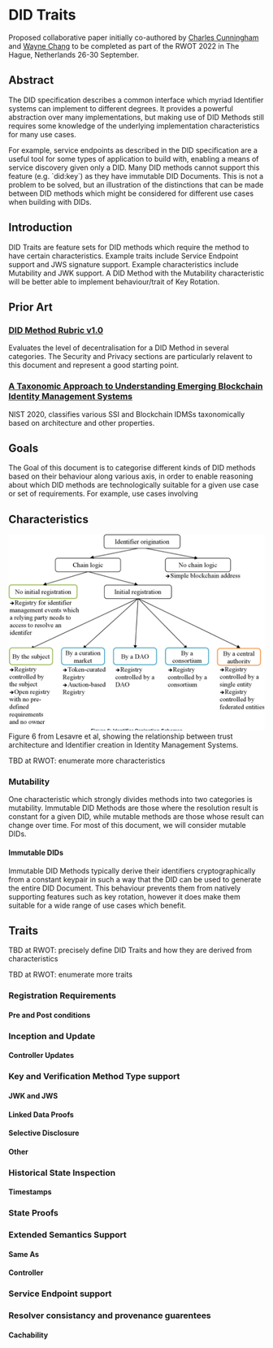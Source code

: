 # DID Traits

Proposed collaborative paper initially co-authored by [Charles Cunningham](mailto:charles.cunningham@spruceid.com) and [Wayne Chang](mailto:wayne@spruceid.com) to be completed as part of the RWOT 2022 in The Hague, Netherlands 26-30 September.

## Abstract

The DID specification describes a common interface which myriad Identifier systems can implement to different degrees. It provides a powerful abstraction over many implementations, but making use of DID Methods still requires some knowledge of the underlying implementation characteristics for many use cases.

For example, service endpoints as described in the DID specification are a useful tool for some types of application to build with, enabling a means of service discovery given only a DID. Many DID methods cannot support this feature (e.g. \`did:key\`) as they have immutable DID Documents. This is not a problem to be solved, but an illustration of the distinctions that can be made between DID methods which might be considered for different use cases when building with DIDs.

## Introduction

DID Traits are feature sets for DID methods which require the method to have certain characteristics. Example traits include Service Endpoint support and JWS signature support. Example characteristics include Mutability and JWK support. A DID Method with the Mutability characteristic will be better able to implement behaviour/trait of Key Rotation.

## Prior Art


### [DID Method Rubric v1.0](https://www.w3.org/TR/did-rubric/)

Evaluates the level of decentralisation for a DID Method in several categories. The Security and Privacy sections are particularly relavent to this document and represent a good starting point.

### [A Taxonomic Approach to Understanding Emerging Blockchain Identity Management Systems](https://csrc.nist.gov/publications/detail/white-paper/2020/01/14/a-taxonomic-approach-to-understanding-emerging-blockchain-idms/final)

NIST 2020, classifies various SSI and Blockchain IDMSs taxonomically based on architecture and other properties.

## Goals

The Goal of this document is to categorise different kinds of DID methods based on their behaviour along various axis, in order to enable reasoning about which DID methods are technologically suitable for a given use case or set of requirements. For example, use cases involving 

## Characteristics

![img](./did-traits-lesavre-f6.png "Figure 6 from Lesavre et al, showing the relationship between trust architecture and Identifier creation in Identity Management Systems")
Figure 6 from Lesavre et al, showing the relationship between trust architecture and Identifier creation in Identity Management Systems.

TBD at RWOT: enumerate more characteristics

### Mutability

One characteristic which strongly divides methods into two categories is mutability. Immutable DID Methods are those where the resolution result is constant for a given DID, while mutable methods are those whose result can change over time. For most of this document, we will consider mutable DIDs.

#### Immutable DIDs

Immutable DID Methods typically derive their identifiers cryptographically from a constant keypair in such a way that the DID can be used to generate the entire DID Document. This behaviour prevents them from natively supporting features such as key rotation, however it does make them suitable for a wide range of use cases which benefit.

## Traits

TBD at RWOT: precisely define DID Traits and how they are derived from characteristics

TBD at RWOT: enumerate more traits

### Registration Requirements

#### Pre and Post conditions

### Inception and Update

#### Controller Updates

### Key and Verification Method Type support

#### JWK and JWS

#### Linked Data Proofs

#### Selective Disclosure

#### Other

### Historical State Inspection

#### Timestamps

### State Proofs

### Extended Semantics Support

#### Same As

#### Controller

### Service Endpoint support

### Resolver consistancy and provenance guarentees

#### Cachability


